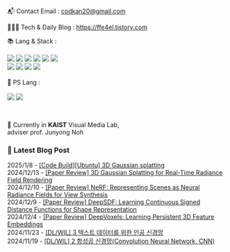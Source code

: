 
📬  Contact Email : codkan20@gmail.com

👨🏻‍💻  Tech & Daily Blog : https://ffe4el.tistory.com

<!-- 사용하는 언어와 도구들 -->
📚  Lang & Stack :<br><br>
<img src="https://img.shields.io/badge/python-3776AB?style=for-the-badge&logo=python&logoColor=white">
<img src="https://img.shields.io/badge/c++-00599C?style=for-the-badge&logo=c%2B%2B&logoColor=white">
<img src="https://img.shields.io/badge/java-007396?style=for-the-badge&logo=java&logoColor=white">
<img src="https://img.shields.io/badge/html5-E34F26?style=for-the-badge&logo=html5&logoColor=white">
<img src="https://img.shields.io/badge/css-1572B6?style=for-the-badge&logo=css3&logoColor=white">
<img src="https://img.shields.io/badge/javascript-F7DF1E?style=for-the-badge&logo=javascript&logoColor=black"><br>
<img src="https://img.shields.io/badge/spring-6DB33F?style=for-the-badge&logo=spring&logoColor=white">
<img src="https://img.shields.io/badge/springboot-6DB33F?style=for-the-badge&logo=springboot&logoColor=white">
<img src="https://img.shields.io/badge/django-092E20?style=for-the-badge&logo=django&logoColor=white">
<img src="https://img.shields.io/badge/flask-000000?style=for-the-badge&logo=flask&logoColor=white">
<br><br>
🧩  PS Lang :<br><br>
<img src="https://img.shields.io/badge/python-3776AB?style=for-the-badge&logo=python&logoColor=white">
<img src="https://img.shields.io/badge/c++-00599C?style=for-the-badge&logo=c%2B%2B&logoColor=white">

<br> 

🏫 Currently in **KAIST** Visual Media Lab, <br>
adviser prof. Junyong Noh 

<h3>🤩 Latest Blog Post</h3>
2025/1/8 - <a href='https://ffe4el.tistory.com/131'>[Code Build][Ubuntu] 3D Gaussian splatting</a><br>
2024/12/13 - <a href='https://ffe4el.tistory.com/130'>[Paper Review] 3D Gaussian Splatting for Real-Time Radiance Field Rendering</a><br>
2024/12/10 - <a href='https://ffe4el.tistory.com/129'>[Paper Review] NeRF: Representing Scenes as Neural Radiance Fields for View Synthesis</a><br>
2024/12/9 - <a href='https://ffe4el.tistory.com/128'>[Paper Review] DeepSDF: Learning Continuous Signed Distance Functions for Shape Representation</a><br>
2024/12/4 - <a href='https://ffe4el.tistory.com/127'>[Paper Review] DeepVoxels: Learning Persistent 3D Feature Embeddings</a><br>
2024/11/23 - <a href='https://ffe4el.tistory.com/126'>[DL/WIL] 3 텍스트 데이터를 위한 인공 신경망</a><br>
2024/11/19 - <a href='https://ffe4el.tistory.com/125'>[DL/WIL] 2 합성곱 신경망(Convolution Neural Network, CNN)</a><br>
